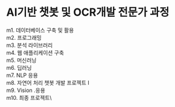 # AI기반 챗봇 및 OCR개발 전문가 과정
m1. 데이터베이스 구축 및 활용\
m2. 프로그래밍\
m3. 분석 라이브러리\
m4. 웹 애플리케이션 구축\
m5. 머신러닝\
m6. 딥러닝\
m7. NLP 응용\
m8. 자연어 처리 챗봇 개발 프로젝트 I\
m9. Vision .응용\
m10. 최종 프로젝트\
